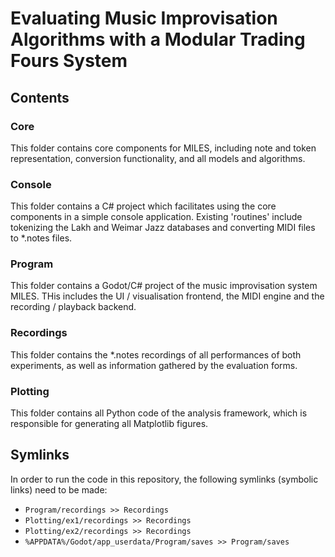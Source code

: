 # Evaluating Music Improvisation Algorithms with a Modular Trading Fours System

## Contents

### Core
This folder contains core components for MILES, including note and token representation, conversion functionality, and all models and algorithms.

### Console
This folder contains a C# project which facilitates using the core components in a simple console application.
Existing 'routines' include tokenizing the Lakh and Weimar Jazz databases and converting MIDI files to *.notes files.

### Program
This folder contains a Godot/C# project of the music improvisation system MILES. THis includes the UI / visualisation frontend, the MIDI engine and the recording / playback backend.

### Recordings
This folder contains the *.notes recordings of all performances of both experiments, as well as information gathered by the evaluation forms.

### Plotting
This folder contains all Python code of the analysis framework, which is responsible for generating all Matplotlib figures.

## Symlinks
In order to run the code in this repository, the following symlinks (symbolic links) need to be made:

- `Program/recordings >> Recordings`
- `Plotting/ex1/recordings >> Recordings`
- `Plotting/ex2/recordings >> Recordings`
- `%APPDATA%/Godot/app_userdata/Program/saves >> Program/saves`